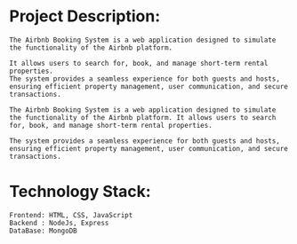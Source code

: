 # Project Description:
    The Airbnb Booking System is a web application designed to simulate the functionality of the Airbnb platform. 

    It allows users to search for, book, and manage short-term rental properties. 
    The system provides a seamless experience for both guests and hosts, ensuring efficient property management, user communication, and secure transactions.

    The Airbnb Booking System is a web application designed to simulate the functionality of the Airbnb platform. It allows users to search for, book, and manage short-term rental properties.
    
    The system provides a seamless experience for both guests and hosts, ensuring efficient property management, user communication, and secure transactions.

# Technology Stack:
    Frontend: HTML, CSS, JavaScript
    Backend : NodeJs, Express
    DataBase: MongoDB